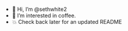 - 👋 Hi, I’m @sethwhite2
- 👀 I’m interested in coffee.
- 💥 Check back later for an updated README

<!---
sethwhite2/sethwhite2 is a ✨ special ✨ repository because its `README.md` (this file) appears on your GitHub profile.
You can click the Preview link to take a look at your changes.
--->
